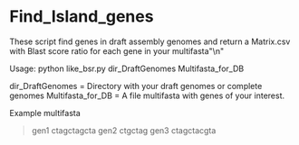 # Find_Island_genes

These script find genes in draft assembly genomes and return a Matrix.csv with Blast score ratio for each gene in your multifasta"\n"

Usage:
        python like_bsr.py dir_DraftGenomes Multifasta_for_DB
        
  
dir_DraftGenomes = Directory with your draft genomes or complete genomes
Multifasta_for_DB = A file multifasta with genes of your interest. 

Example multifasta
>gen1
ctagctagcta
>gen2
ctgctag
>gen3
ctagctacgta

